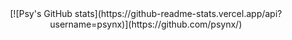 <center>
[![Psy's GitHub stats](https://github-readme-stats.vercel.app/api?username=psynx)](https://github.com/psynx/)
</center>
